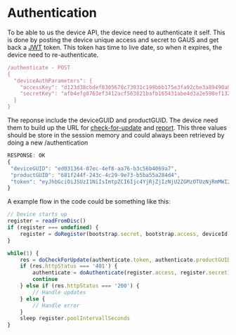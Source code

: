 # Authentication

To be able to us the device API, the device need to authenticate it self. This is done by posting the device
unique access and secret to GAUS and get back a [JWT](https://jwt.io) token. This token has time to live date,
so when it expires, the device need to re-authenticate.


```javascript
/authenticate - POST
{
  "deviceAuthParameters": {
    "accessKey": "d123d38cbdef8305678c73931c199bbb175e3fa92cbe3a89490a85ebf34165a5",
    "secretKey": "afb4efg8763ef3412acf563821bafb165431abe4d3a2e598ef132ab3e4ef"
  }
}
```
The reponse include the deviceGUID and productGUID. The device need them to build up the URL for [check-for-update](../docs/check-for-update.md)
and [report](../docs/report.md). This three values should be store in the session memory and could always been retrieved by doing a new /authentication
```javascript
RESPONSE: OK
{
 "deviceGUID": "ed031364-07ec-4ef8-aa76-b3c56b4069a7",
 "productGUID": "681f244f-243c-4c29-9e73-b5ba55a284d4",
 "token": "eyJhbGciOiJSUzI1NiIsImtpZCI6Ijc4YjRjZjIzNjU2ZGMzOTUzNjRmMWI2YzAyOTA3NjkxZjJjZGZmZTEifQ.eyJpc3MiOiJhY2NvdW50cy5nb29nbGUuY29tIiwic3ViIjoiMTEwNTAyMjUxMTU4OTIwMTQ3NzMyIiwiYXpwIjoiODI1MjQ5ODM1NjU5LXRlOHFnbDcwMWtnb25ub21ucDRzcXY3ZXJodTEyMTFzLmFwcHMuZ29vZ2xldXNlcmNvbnRlbnQuY29tIiwiZW1haWwiOiJwcmFiYXRoQHdzbzIuY29tIiwiYXRfaGFzaCI6InpmODZ2TnVsc0xCOGdGYXFSd2R6WWciLCJlbWFpbF92ZXJpZmllZCI6dHJ1ZSwiYXVkIjoiODI1MjQ5ODM1NjU5LXRlOHFnbDcwMWtnb25ub21ucDRzcXY3ZXJodTEyMTFzLmFwcHMuZ29vZ2xldXNlcmNvbnRlbnQuY29tIiwiaGQiOiJ3c28yLmNvbSIsImlhdCI6MTQwMTkwODI3MSwiZXhwIjoxNDAxOTEyMTcxfQ.TVKv-pdyvk2gW8sGsCbsnkqsrS0T-H00xnY6ETkIfgIxfotvFn5IwKm3xyBMpy0FFe0Rb5Ht8AEJV6PdWyxz8rMgX2HROWqSo_RfEfUpBb4iOsq4W28KftW5H0IA44VmNZ6zU4YTqPSt4TPhyFC9fP2D_Hg7JQozpQRUfbWTJI"
}
```

A example flow in the code could be something like this:
```javascript
// Device starts up
register = readFromDisc()
if (register === undefined) {
    register = doRegister(bootstrap.secret, bootstrap.access, deviceId)
}

while(1) {
    res = doCheckForUpdate(authenticate.token, authenticate.productGUID, authenticate.deviceGUID)
    if (res.httpStatus === '401') {
        authenticate = doAuthenticate(register.access, register.secret)
        continue
    } else if (res.httpStatus === '200') {
        // Handle updates
    } else {
        // Handle error
    }
    sleep register.poolIntervallSeconds
}

```
